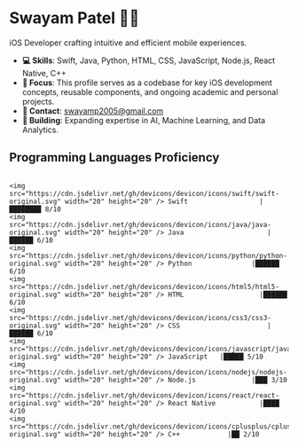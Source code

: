 # Swayam Patel 👨‍💻
iOS Developer crafting intuitive and efficient mobile experiences.

- **💻 Skills**: Swift, Java, Python, HTML, CSS, JavaScript, Node.js, React Native, C++
- **🚀 Focus**: This profile serves as a codebase for key iOS development concepts, reusable components, and ongoing academic and personal projects.
- **📧 Contact**: swayamp2005@gmail.com
- **🚧 Building**: Expanding expertise in AI, Machine Learning, and Data Analytics.

## Programming Languages Proficiency
```

<img src="https://cdn.jsdelivr.net/gh/devicons/devicon/icons/swift/swift-original.svg" width="20" height="20" /> Swift                  |████████ 8/10
<img src="https://cdn.jsdelivr.net/gh/devicons/devicon/icons/java/java-original.svg" width="20" height="20" /> Java                     |██████ 6/10
<img src="https://cdn.jsdelivr.net/gh/devicons/devicon/icons/python/python-original.svg" width="20" height="20" /> Python               |██████ 6/10
<img src="https://cdn.jsdelivr.net/gh/devicons/devicon/icons/html5/html5-original.svg" width="20" height="20" /> HTML                   |██████ 6/10
<img src="https://cdn.jsdelivr.net/gh/devicons/devicon/icons/css3/css3-original.svg" width="20" height="20" /> CSS                      |██████ 6/10
<img src="https://cdn.jsdelivr.net/gh/devicons/devicon/icons/javascript/javascript-original.svg" width="20" height="20" /> JavaScript   |█████ 5/10
<img src="https://cdn.jsdelivr.net/gh/devicons/devicon/icons/nodejs/nodejs-original.svg" width="20" height="20" /> Node.js              |███ 3/10
<img src="https://cdn.jsdelivr.net/gh/devicons/devicon/icons/react/react-original.svg" width="20" height="20" /> React Native           |████ 4/10
<img src="https://cdn.jsdelivr.net/gh/devicons/devicon/icons/cplusplus/cplusplus-original.svg" width="20" height="20" /> C++            |██ 2/10

```

<!--
**swayam-patel/swayam-patel** is a ✨ _special_ ✨ repository because its `README.md` (this file) appears on your GitHub profile.

Here are some ideas to get you started:

- 🔭 I’m currently working on ...
- 🌱 I’m currently learning ...
- 👯 I’m looking to collaborate on ...
- 🤔 I’m looking for help with ...
- 💬 Ask me about ...
- 📫 How to reach me: ...
- 😄 Pronouns: ...
- ⚡ Fun fact: ...
-->
